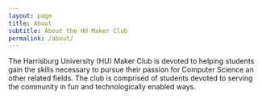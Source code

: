 ```yaml
---
layout: page
title: About
subtitle: About the HU Maker Club
permalink: /about/
---
```


The Harrisburg University (HU) Maker Club is devoted to helping students gain the skills necessary to pursue their passion for Computer Science an other related fields. The club is comprised of students devoted to serving the community in fun and technologically enabled ways.